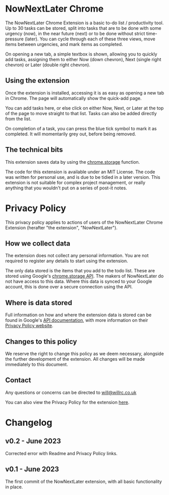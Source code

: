 # NowNextLater Chrome

The NowNextLater Chrome Extension is a basic to-do list / productivity tool. Up to 30 tasks can be stored, split into tasks that are to be done with some urgency (now), in the near future (next) or to be done without strict time-pressure (later). You can cycle through each of these three views, move items between urgencies, and mark items as completed.

On opening a new tab, a simple textbox is shown, allowing you to quickly add tasks, assigning them to either Now (down chevron), Next (single right chevron) or Later (double right chevron).

## Using the extension

Once the extension is installed, accessing it is as easy as opening a new tab in Chrome. The page will automatically show the quick-add page.

You can add tasks here, or else click on either Now, Next, or Later at the top of the page to move straight to that list. Tasks can also be added directly from the list.

On completion of a task, you can press the blue tick symbol to mark it as completed. It will momentarily grey out, before being removed.

## The technical bits

This extension saves data by using the [chrome.storage](https://developer.chrome.com/docs/extensions/reference/storage/) function.

The code for this extension is available under an MIT License. The code was written for personal use, and is due to be tidied in a later version. This extension is not suitable for complex project management, or really anything that you wouldn't put on a series of post-it notes.

# Privacy Policy

This privacy policy applies to actions of users of the NowNextLater Chrome Extension (herafter "the extension", "NowNextLater").

## How we collect data

The extension does not collect any personal information. You are not required to register any details to start using the extension. 

The only data stored is the items that you add to the todo list. These are stored using Google's [chrome.storage API](https://developer.chrome.com/docs/extensions/reference/storage/). The makers of NowNextLater do not have access to this data. Where this data is synced to your Google account, this is done over a secure connection using the API.

## Where is data stored

Full information on how and where the extension data is stored can be found in Google's [API documentation](https://developer.chrome.com/docs/extensions/reference/storage/), with more information on their [Privacy Policy website](https://policies.google.com/privacy?hl=en-US).

## Changes to this policy

We reserve the right to change this policy as we deem necessary, alongside the further development of the extension. All changes will be made immediately to this document.

## Contact

Any questions or concerns can be directed to [will@willrc.co.uk](mailto:will@willrc.co.uk)

You can also view the Privacy Policy for the extension [here](https://github.com/willchurchill/nownextlater/blob/main/privacy-policy.md).

# Changelog
## v0.2 - June 2023
Corrected error with Readme and Privacy Policy links.

## v0.1 - June 2023
The first commit of the NowNextLater extension, with all basic functionality in place.
